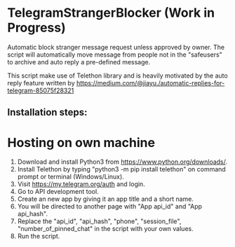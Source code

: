 # TelegramStrangerBlocker (Work in Progress)
Automatic block stranger message request unless approved by owner.
The script will automatically move message from people not in the "safeusers" to archive and auto reply a pre-defined message.

This script make use of Telethon library and is heavily motivated by the auto reply feature written by https://medium.com/@jiayu./automatic-replies-for-telegram-85075f28321

## Installation steps:
# Hosting on own machine
1. Download and install Python3 from https://www.python.org/downloads/.
2. Install Telethon by typing "python3 -m pip install telethon" on command prompt or terminal (Windows/Linux).
3. Visit https://my.telegram.org/auth and login.
4. Go to API development tool.
5. Create an new app by giving it an app title and a short name.
6. You will be directed to another page with "App api_id" and "App api_hash".
7. Replace the "api_id", "api_hash", "phone", "session_file", "number_of_pinned_chat" in the script with your own values.
8. Run the script.
